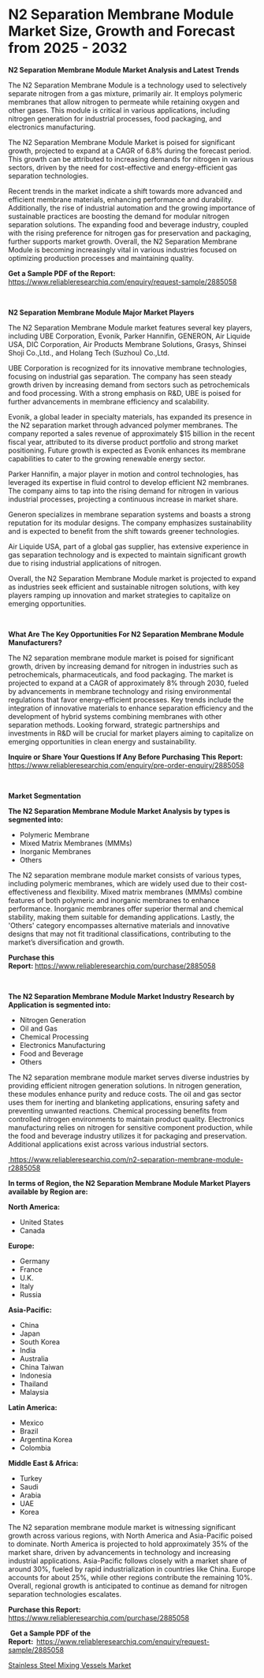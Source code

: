<p><h1>N2 Separation Membrane Module Market Size, Growth and Forecast from 2025 - 2032</h1></p><p><strong>N2 Separation Membrane Module Market Analysis and Latest Trends</strong></p>
<p><p>The N2 Separation Membrane Module is a technology used to selectively separate nitrogen from a gas mixture, primarily air. It employs polymeric membranes that allow nitrogen to permeate while retaining oxygen and other gases. This module is critical in various applications, including nitrogen generation for industrial processes, food packaging, and electronics manufacturing. </p><p>The N2 Separation Membrane Module Market is poised for significant growth, projected to expand at a CAGR of 6.8% during the forecast period. This growth can be attributed to increasing demands for nitrogen in various sectors, driven by the need for cost-effective and energy-efficient gas separation technologies. </p><p>Recent trends in the market indicate a shift towards more advanced and efficient membrane materials, enhancing performance and durability. Additionally, the rise of industrial automation and the growing importance of sustainable practices are boosting the demand for modular nitrogen separation solutions. The expanding food and beverage industry, coupled with the rising preference for nitrogen gas for preservation and packaging, further supports market growth. Overall, the N2 Separation Membrane Module is becoming increasingly vital in various industries focused on optimizing production processes and maintaining quality.</p></p>
<p><strong>Get a Sample PDF of the Report:&nbsp;</strong> <a href="https://www.reliableresearchiq.com/enquiry/request-sample/2885058?utm_campaign=2265&utm_medium=2&utm_source=Github&utm_content=ia&utm_term=13032025&utm_id=n2-separation-membrane-module">https://www.reliableresearchiq.com/enquiry/request-sample/2885058</a></p>
<p>&nbsp;</p>
<p><strong>N2 Separation Membrane Module Major Market Players</strong></p>
<p><p>The N2 Separation Membrane Module market features several key players, including UBE Corporation, Evonik, Parker Hannifin, GENERON, Air Liquide USA, DIC Corporation, Air Products Membrane Solutions, Grasys, Shinsei Shoji Co.,Ltd., and Holang Tech (Suzhou) Co.,Ltd. </p><p>UBE Corporation is recognized for its innovative membrane technologies, focusing on industrial gas separation. The company has seen steady growth driven by increasing demand from sectors such as petrochemicals and food processing. With a strong emphasis on R&D, UBE is poised for further advancements in membrane efficiency and scalability.</p><p>Evonik, a global leader in specialty materials, has expanded its presence in the N2 separation market through advanced polymer membranes. The company reported a sales revenue of approximately $15 billion in the recent fiscal year, attributed to its diverse product portfolio and strong market positioning. Future growth is expected as Evonik enhances its membrane capabilities to cater to the growing renewable energy sector.</p><p>Parker Hannifin, a major player in motion and control technologies, has leveraged its expertise in fluid control to develop efficient N2 membranes. The company aims to tap into the rising demand for nitrogen in various industrial processes, projecting a continuous increase in market share.</p><p>Generon specializes in membrane separation systems and boasts a strong reputation for its modular designs. The company emphasizes sustainability and is expected to benefit from the shift towards greener technologies. </p><p>Air Liquide USA, part of a global gas supplier, has extensive experience in gas separation technology and is expected to maintain significant growth due to rising industrial applications of nitrogen. </p><p>Overall, the N2 Separation Membrane Module market is projected to expand as industries seek efficient and sustainable nitrogen solutions, with key players ramping up innovation and market strategies to capitalize on emerging opportunities.</p></p>
<p>&nbsp;</p>
<p><strong>What Are The Key Opportunities For N2 Separation Membrane Module Manufacturers?</strong></p>
<p><p>The N2 separation membrane module market is poised for significant growth, driven by increasing demand for nitrogen in industries such as petrochemicals, pharmaceuticals, and food packaging. The market is projected to expand at a CAGR of approximately 8% through 2030, fueled by advancements in membrane technology and rising environmental regulations that favor energy-efficient processes. Key trends include the integration of innovative materials to enhance separation efficiency and the development of hybrid systems combining membranes with other separation methods. Looking forward, strategic partnerships and investments in R&D will be crucial for market players aiming to capitalize on emerging opportunities in clean energy and sustainability.</p></p>
<p><strong>Inquire or Share Your Questions If Any Before Purchasing This Report:</strong> <a href="https://www.reliableresearchiq.com/enquiry/pre-order-enquiry/2885058?utm_campaign=2265&utm_medium=2&utm_source=Github&utm_content=ia&utm_term=13032025&utm_id=n2-separation-membrane-module">https://www.reliableresearchiq.com/enquiry/pre-order-enquiry/2885058</a></p>
<p>&nbsp;</p>
<p><strong>Market Segmentation</strong></p>
<p><strong>The N2 Separation Membrane Module Market Analysis by types is segmented into:</strong></p>
<p><ul><li>Polymeric Membrane</li><li>Mixed Matrix Membranes (MMMs)</li><li>Inorganic Membranes</li><li>Others</li></ul></p>
<p><p>The N2 separation membrane module market consists of various types, including polymeric membranes, which are widely used due to their cost-effectiveness and flexibility. Mixed matrix membranes (MMMs) combine features of both polymeric and inorganic membranes to enhance performance. Inorganic membranes offer superior thermal and chemical stability, making them suitable for demanding applications. Lastly, the 'Others' category encompasses alternative materials and innovative designs that may not fit traditional classifications, contributing to the market’s diversification and growth.</p></p>
<p><strong>Purchase this Report:&nbsp;</strong><a href="https://www.reliableresearchiq.com/purchase/2885058?utm_campaign=2265&utm_medium=2&utm_source=Github&utm_content=ia&utm_term=13032025&utm_id=n2-separation-membrane-module">https://www.reliableresearchiq.com/purchase/2885058</a></p>
<p>&nbsp;</p>
<p><strong>The N2 Separation Membrane Module Market Industry Research by Application is segmented into:</strong></p>
<p><ul><li>Nitrogen Generation</li><li>Oil and Gas</li><li>Chemical Processing</li><li>Electronics Manufacturing</li><li>Food and Beverage</li><li>Others</li></ul></p>
<p><p>The N2 separation membrane module market serves diverse industries by providing efficient nitrogen generation solutions. In nitrogen generation, these modules enhance purity and reduce costs. The oil and gas sector uses them for inerting and blanketing applications, ensuring safety and preventing unwanted reactions. Chemical processing benefits from controlled nitrogen environments to maintain product quality. Electronics manufacturing relies on nitrogen for sensitive component production, while the food and beverage industry utilizes it for packaging and preservation. Additional applications exist across various industrial sectors.</p></p>
<p><a href="https://www.reliableresearchiq.com/n2-separation-membrane-module-r2885058?utm_campaign=2265&utm_medium=2&utm_source=Github&utm_content=ia&utm_term=13032025&utm_id=n2-separation-membrane-module">&nbsp;https://www.reliableresearchiq.com/n2-separation-membrane-module-r2885058</a></p>
<p><strong>In terms of Region, the N2 Separation Membrane Module Market Players available by Region are:</strong></p>
<p>
    <p> <strong> North America: </strong>
        <ul>
            <li>United States</li>
            <li>Canada</li>
        </ul>
        </p> 
    <p> <strong> Europe: </strong>
        <ul>
            <li>Germany</li>
            <li>France</li>
            <li>U.K.</li>
            <li>Italy</li>
            <li>Russia</li>
        </ul>
        </p> 
    <p> <strong> Asia-Pacific: </strong>
        <ul>
            <li>China</li>
            <li>Japan</li>
            <li>South Korea</li>
            <li>India</li>
            <li>Australia</li>
            <li>China Taiwan</li>
            <li>Indonesia</li>
            <li>Thailand</li>
            <li>Malaysia</li>
        </ul>
        </p> 
    <p> <strong> Latin America: </strong>
        <ul>
            <li>Mexico</li>
            <li>Brazil</li>
            <li>Argentina Korea</li>
            <li>Colombia</li>
        </ul>
        </p> 
    <p> <strong> Middle East & Africa: </strong>
        <ul>
            <li>Turkey</li>
            <li>Saudi</li>
            <li>Arabia</li>
            <li>UAE</li>
            <li>Korea</li>
        </ul>
    </p>
    </p>
<p><p>The N2 separation membrane module market is witnessing significant growth across various regions, with North America and Asia-Pacific poised to dominate. North America is projected to hold approximately 35% of the market share, driven by advancements in technology and increasing industrial applications. Asia-Pacific follows closely with a market share of around 30%, fueled by rapid industrialization in countries like China. Europe accounts for about 25%, while other regions contribute the remaining 10%. Overall, regional growth is anticipated to continue as demand for nitrogen separation technologies escalates.</p></p>
<p><strong>Purchase this Report: </strong><a href="https://www.reliableresearchiq.com/purchase/2885058?utm_campaign=2265&utm_medium=2&utm_source=Github&utm_content=ia&utm_term=13032025&utm_id=n2-separation-membrane-module">https://www.reliableresearchiq.com/purchase/2885058</a></p>
<p>&nbsp;<strong>Get a Sample PDF of the Report:&nbsp;&nbsp;</strong><a href="https://www.reliableresearchiq.com/enquiry/request-sample/2885058?utm_campaign=2265&utm_medium=2&utm_source=Github&utm_content=ia&utm_term=13032025&utm_id=n2-separation-membrane-module">https://www.reliableresearchiq.com/enquiry/request-sample/2885058</a></p>
<p><strong></strong></p>
<p><p><a href="https://github.com/rosamariarocque98/Market-Research-Report-List-1/blob/main/stainless-steel-mixing-vessels-market.md?utm_campaign=2265&utm_medium=2&utm_source=Github&utm_content=ia&utm_term=13032025&utm_id=n2-separation-membrane-module">Stainless Steel Mixing Vessels Market</a></p></p>